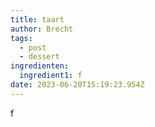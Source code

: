 ```yaml
---
title: taart
author: Brecht
tags:
  - post
  - dessert
ingredienten:
  ingredient1: f
date: 2023-06-20T15:19:23.954Z
---
```

f